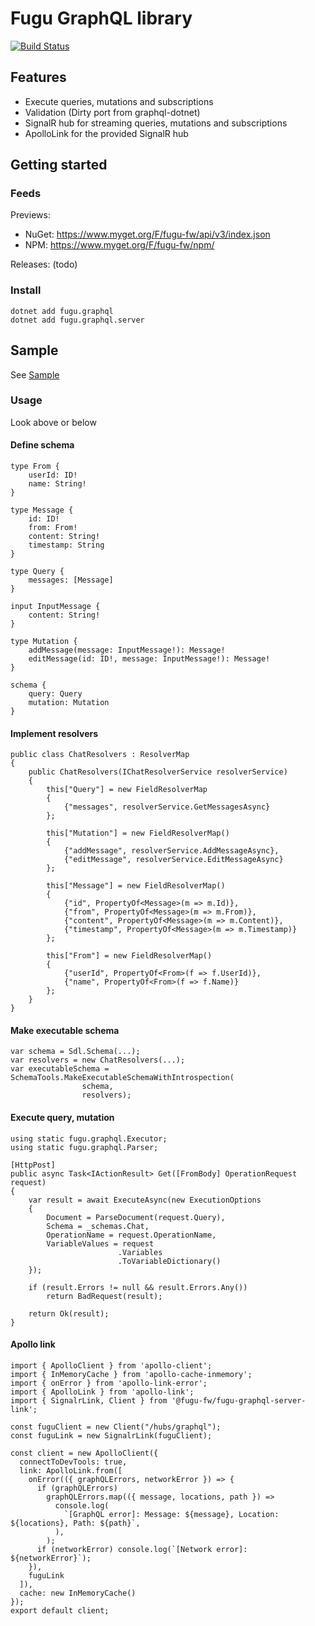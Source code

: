 Fugu GraphQL library
=====================================

[![Build Status](https://dev.azure.com/fugu-fw/graphql/_apis/build/status/pekkah.fugu-graphql)](https://dev.azure.com/fugu-fw/graphql/_build/latest?definitionId=1)


## Features

* Execute queries, mutations and subscriptions
* Validation (Dirty port from graphql-dotnet)
* SignalR hub for streaming queries, mutations and subscriptions
* ApolloLink for the provided SignalR hub


## Getting started

### Feeds

Previews: 

* NuGet: https://www.myget.org/F/fugu-fw/api/v3/index.json
* NPM: https://www.myget.org/F/fugu-fw/npm/

Releases:
(todo)

### Install 

```
dotnet add fugu.graphql
dotnet add fugu.graphql.server
```

## Sample

See [Sample](https://github.com/pekkah/fugu-graphql-samples)


### Usage

Look above or below

#### Define schema
```
type From {
    userId: ID!
    name: String!
}

type Message {
    id: ID!
    from: From!
    content: String!
    timestamp: String
}

type Query {
    messages: [Message]
}

input InputMessage {
    content: String!
}

type Mutation {
    addMessage(message: InputMessage!): Message!
    editMessage(id: ID!, message: InputMessage!): Message!
}

schema {
    query: Query
    mutation: Mutation
}
```

#### Implement resolvers
```
public class ChatResolvers : ResolverMap
{
    public ChatResolvers(IChatResolverService resolverService)
    {
        this["Query"] = new FieldResolverMap
        {
            {"messages", resolverService.GetMessagesAsync}
        };

        this["Mutation"] = new FieldResolverMap()
        {
            {"addMessage", resolverService.AddMessageAsync},
            {"editMessage", resolverService.EditMessageAsync}
        };

        this["Message"] = new FieldResolverMap()
        {
            {"id", PropertyOf<Message>(m => m.Id)},
            {"from", PropertyOf<Message>(m => m.From)},
            {"content", PropertyOf<Message>(m => m.Content)},
            {"timestamp", PropertyOf<Message>(m => m.Timestamp)}
        };

        this["From"] = new FieldResolverMap()
        {
            {"userId", PropertyOf<From>(f => f.UserId)},
            {"name", PropertyOf<From>(f => f.Name)}
        };
    }
}
```

#### Make executable schema
```
var schema = Sdl.Schema(...);
var resolvers = new ChatResolvers(...);
var executableSchema = SchemaTools.MakeExecutableSchemaWithIntrospection(
                schema,
                resolvers);
```

#### Execute query, mutation
```
using static fugu.graphql.Executor;
using static fugu.graphql.Parser;

[HttpPost]
public async Task<IActionResult> Get([FromBody] OperationRequest request)
{
    var result = await ExecuteAsync(new ExecutionOptions
    {
        Document = ParseDocument(request.Query),
        Schema = _schemas.Chat,
        OperationName = request.OperationName,
        VariableValues = request
                        .Variables
                        .ToVariableDictionary()
    });

    if (result.Errors != null && result.Errors.Any())
        return BadRequest(result);

    return Ok(result);
}
```

#### Apollo link

```
import { ApolloClient } from 'apollo-client';
import { InMemoryCache } from 'apollo-cache-inmemory';
import { onError } from 'apollo-link-error';
import { ApolloLink } from 'apollo-link';
import { SignalrLink, Client } from '@fugu-fw/fugu-graphql-server-link';

const fuguClient = new Client("/hubs/graphql");
const fuguLink = new SignalrLink(fuguClient);

const client = new ApolloClient({
  connectToDevTools: true,
  link: ApolloLink.from([
    onError(({ graphQLErrors, networkError }) => {
      if (graphQLErrors)
        graphQLErrors.map(({ message, locations, path }) =>
          console.log(
            `[GraphQL error]: Message: ${message}, Location: ${locations}, Path: ${path}`,
          ),
        );
      if (networkError) console.log(`[Network error]: ${networkError}`);
    }),
    fuguLink
  ]),
  cache: new InMemoryCache()
});
export default client;
```
